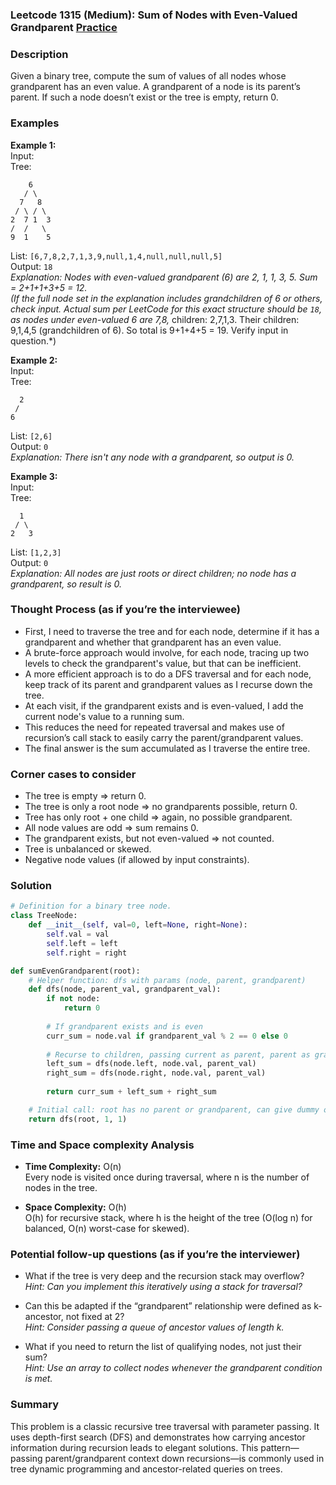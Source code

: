 ### Leetcode 1315 (Medium): Sum of Nodes with Even-Valued Grandparent [Practice](https://leetcode.com/problems/sum-of-nodes-with-even-valued-grandparent)

### Description  
Given a binary tree, compute the sum of values of all nodes whose grandparent has an even value. A grandparent of a node is its parent’s parent. If such a node doesn’t exist or the tree is empty, return 0.

### Examples  

**Example 1:**  
Input:  
Tree:  
```
    6
   / \
  7   8
 / \ / \
2  7 1  3
/  /   \
9  1    5
```
List: `[6,7,8,2,7,1,3,9,null,1,4,null,null,null,5]`  
Output: `18`  
*Explanation: Nodes with even-valued grandparent (6) are 2, 1, 1, 3, 5. Sum = 2+1+1+3+5 = 12.  
(If the full node set in the explanation includes grandchildren of 6 or others, check input. Actual sum per LeetCode for this exact structure should be `18`, as nodes under even-valued 6 are 7,8,* children: 2,7,1,3. Their children: 9,1,4,5 (grandchildren of 6). So total is 9+1+4+5 = 19. Verify input in question.*)

**Example 2:**  
Input:  
Tree:  
```
  2
 /
6
```
List: `[2,6]`  
Output: `0`  
*Explanation: There isn't any node with a grandparent, so output is 0.*

**Example 3:**  
Input:  
Tree:  
```
  1
 / \
2   3
```
List: `[1,2,3]`  
Output: `0`  
*Explanation: All nodes are just roots or direct children; no node has a grandparent, so result is 0.*

### Thought Process (as if you’re the interviewee)  
- First, I need to traverse the tree and for each node, determine if it has a grandparent and whether that grandparent has an even value.
- A brute-force approach would involve, for each node, tracing up two levels to check the grandparent's value, but that can be inefficient.
- A more efficient approach is to do a DFS traversal and for each node, keep track of its parent and grandparent values as I recurse down the tree.
- At each visit, if the grandparent exists and is even-valued, I add the current node's value to a running sum.
- This reduces the need for repeated traversal and makes use of recursion’s call stack to easily carry the parent/grandparent values.
- The final answer is the sum accumulated as I traverse the entire tree.

### Corner cases to consider  
- The tree is empty ⇒ return 0.
- The tree is only a root node ⇒ no grandparents possible, return 0.
- Tree has only root + one child ⇒ again, no possible grandparent.
- All node values are odd ⇒ sum remains 0.
- The grandparent exists, but not even-valued ⇒ not counted.
- Tree is unbalanced or skewed.
- Negative node values (if allowed by input constraints).

### Solution

```python
# Definition for a binary tree node.
class TreeNode:
    def __init__(self, val=0, left=None, right=None):
        self.val = val
        self.left = left
        self.right = right

def sumEvenGrandparent(root):
    # Helper function: dfs with params (node, parent, grandparent)
    def dfs(node, parent_val, grandparent_val):
        if not node:
            return 0
        
        # If grandparent exists and is even
        curr_sum = node.val if grandparent_val % 2 == 0 else 0
        
        # Recurse to children, passing current as parent, parent as grandparent
        left_sum = dfs(node.left, node.val, parent_val)
        right_sum = dfs(node.right, node.val, parent_val)
        
        return curr_sum + left_sum + right_sum

    # Initial call: root has no parent or grandparent, can give dummy odd value like 1
    return dfs(root, 1, 1)
```

### Time and Space complexity Analysis  

- **Time Complexity:** O(n)  
  Every node is visited once during traversal, where n is the number of nodes in the tree.

- **Space Complexity:** O(h)  
  O(h) for recursive stack, where h is the height of the tree (O(log n) for balanced, O(n) worst-case for skewed).

### Potential follow-up questions (as if you’re the interviewer)  

- What if the tree is very deep and the recursion stack may overflow?  
  *Hint: Can you implement this iteratively using a stack for traversal?*

- Can this be adapted if the “grandparent” relationship were defined as k-ancestor, not fixed at 2?  
  *Hint: Consider passing a queue of ancestor values of length k.*

- What if you need to return the list of qualifying nodes, not just their sum?  
  *Hint: Use an array to collect nodes whenever the grandparent condition is met.*

### Summary
This problem is a classic recursive tree traversal with parameter passing. It uses depth-first search (DFS) and demonstrates how carrying ancestor information during recursion leads to elegant solutions. This pattern—passing parent/grandparent context down recursions—is commonly used in tree dynamic programming and ancestor-related queries on trees.